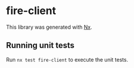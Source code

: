 # fire-client

This library was generated with [Nx](https://nx.dev).

## Running unit tests

Run `nx test fire-client` to execute the unit tests.
